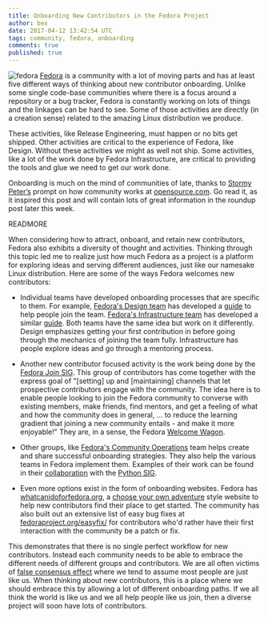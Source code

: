 ```yaml
---
title: Onboarding New Contributors in the Fedora Project
author: bex
date: 2017-04-12 13:42:54 UTC
tags: community, fedora, onboarding
comments: true
published: true
---
```


![fedora](blog/fedora-logo.png) [Fedora](https://getfedora.org) is a community with a lot of moving parts and has at least five different ways of thinking about new contributor onboarding.  Unlike some single code-base communities where there is a focus around a repository or a bug tracker, Fedora is constantly working on lots of things and the linkages can be hard to see.  Some of those activities are directly (in a creation sense) related to the amazing Linux distribution we produce.  

These activities, like Release Engineering, must happen or no bits get shipped.  Other activities are critical to the experience of Fedora, like Design.  Without these activities we might as well not ship.  Some activities, like a lot of the work done by Fedora Infrastructure, are critical to providing the tools and glue we need to get our work done.

Onboarding is much on the mind of communities of late, thanks to [Stormy Peter’s](https://twitter.com/storming) prompt on how community works at [opensource.com](https://opensource.com/article/17/4/blogging-challenge-open-source-community). Go read it, as it inspired this post and will contain lots of great information in the roundup post later this week.

READMORE

When considering how to attract, onboard, and retain new contributors, Fedora also exhibits a diversity of thought and activities. Thinking through this topic led me to realize just how much Fedora as a project is a platform for exploring ideas and serving different audiences, just like our namesake Linux distribution.  Here are some of the ways Fedora welcomes new contributors:

* Individual teams have developed onboarding processes that are specific to them.  For example, [Fedora's Design team](https://fedoraproject.org/wiki/Design) has developed a [guide](https://fedoraproject.org/wiki/Join_the_Design_Team) to help people join the team.  [Fedora's Infrastructure team](https://fedoraproject.org/wiki/Infrastructure) has developed a similar [guide](https://fedoraproject.org/wiki/Infrastructure/GettingStarted).  Both teams have the same idea but work on it differently.  Design emphasizes getting your first contribution in before going through the mechanics of joining the team fully.  Infrastructure has people explore ideas and go through a mentoring process.

* Another new contributor focused activity is the work being done by the [Fedora Join SIG](https://fedoraproject.org/wiki/Fedora_Join_SIG).  This group of contributors has come together with the express goal of "[setting] up and [maintaining] channels that let prospective contributors engage with the community. The idea here is to enable people looking to join the Fedora community to converse with existing members, make friends, find mentors, and get a feeling of what and how the community does in general, … to reduce the learning gradient that joining a new community entails - and make it more enjoyable!"  They are, in a sense, the Fedora [Welcome Wagon](https://en.wikipedia.org/wiki/Welcome_Wagon).

* Other groups, like [Fedora's Community Operations](https://fedoraproject.org/wiki/CommOps) team helps create and share successful onboarding strategies.  They also help the various teams in Fedora implement them.  Examples of their work can be found in their [collaboration](https://pagure.io/fedora-commops/issue/84) with the [Python SIG](https://fedoraproject.org/wiki/SIGs/Python).

* Even more options exist in the form of onboarding websites.  Fedora has [whatcanidoforfedora.org](http://whatcanidoforfedora.org/), a [choose your own adventure](https://en.wikipedia.org/wiki/Choose_Your_Own_Adventure) style website to help new contributors find their place to get started.  The community has also built out an extensive list of easy bug fixes at [fedoraproject.org/easyfix/](https://fedoraproject.org/easyfix/) for contributors who'd rather have their first interaction with the community be a patch or fix.

This demonstrates that there is no single perfect workflow for new contributors.  Instead each community needs to be able to embrace the different needs of different groups and contributors.  We are all often victims of [false consensus effect](https://en.wikipedia.org/wiki/False_consensus_effect) where we tend to assume most people are just like us.  When thinking about new contributors, this is a place where we should embrace this by allowing a lot of different onboarding paths.  If we all think the world is like us and we all help people like us join, then a diverse project will soon have lots of contributors.
